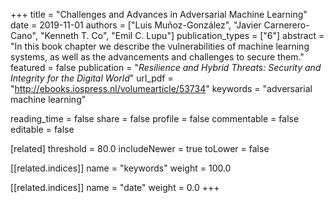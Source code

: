 +++
title = "Challenges and Advances in Adversarial Machine Learning"
date = 2019-11-01
authors = ["Luis Muñoz-González", "Javier Carnerero-Cano", "Kenneth T. Co", "Emil C. Lupu"]
publication_types = ["6"]
abstract = "In this book chapter we describe the vulnerabilities of machine learning systems, as well as the advancements and challenges to secure them."
featured = false
publication = "*Resilience and Hybrid Threats: Security and Integrity for the Digital World*"
url_pdf = "http://ebooks.iospress.nl/volumearticle/53734"
keywords = "adversarial machine learning"

reading_time = false
share = false
profile = false
commentable = false
editable = false

[related]
threshold = 80.0
includeNewer = true
toLower = false

  [[related.indices]]
  name = "keywords"
  weight = 100.0

  [[related.indices]]
  name = "date"
  weight = 0.0
+++

